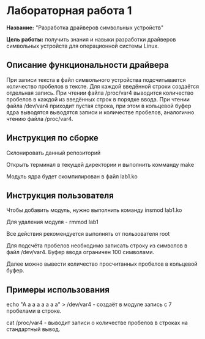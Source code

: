 
# Лабораторная работа 1

**Название:** "Разработка драйверов символьных устройств"

**Цель работы:** получить знания и навыки разработки драйверов символьных устройств для операционной системы Linux.

## Описание функциональности драйвера

При записи текста в файл символьного устройства подсчитывается количество пробелов в тексте. Для каждой введённой строки создаётся отдельная запись. При чтении файла /proc/var4 выводится количество пробелов в каждой из введённых строк в порядке ввода. При чтении файла /dev/var4 приходит пустая строка, при этом в кольцевой буфер ядра выводятся выводятся записи и количестве пробелов, аналогично чтению файла /proc/var4.

## Инструкция по сборке

Склонировать данный репозиторий

Открыть терминал в текущей директории и выполнить комманду make

Модуль ядра будет скомпилирован в файл lab1.ko

## Инструкция пользователя

Чтобы добавить модуль, нужно выполнить команду insmod lab1.ko

Для удаления модуля - rmmod lab1

Все действия рекомендуется выполнять от пользователя root

Для подсчёта пробелов необходимо записать строку из символов в файл /dev/var4. Буфер ввода ограничен 100 символами.

Далее можно вывести количество просчитанных пробелов в кольцевой буфер.

## Примеры использования

echo "A a a a a a a a" > /dev/var4 - создаёт в модуле запись с 7 пробелами в строке.

cat /proc/var4 - выводит записи о количестве пробелов в строках на стандартный вывод.


